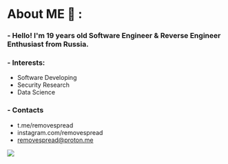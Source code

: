 # About ME 💬 :

### - Hello! I'm 19 years old Software Engineer & Reverse Engineer Enthusiast from Russia.

### - Interests:

- Software Developing
- Security Research
- Data Science

### - Contacts

- t.me/removespread
- instagram.com/removespread
- removespread@proton.me

![](https://komarev.com/ghpvc/?username=removespread&label=%E2%9D%A4%EF%B8%8F&color=000000&style=flat)
